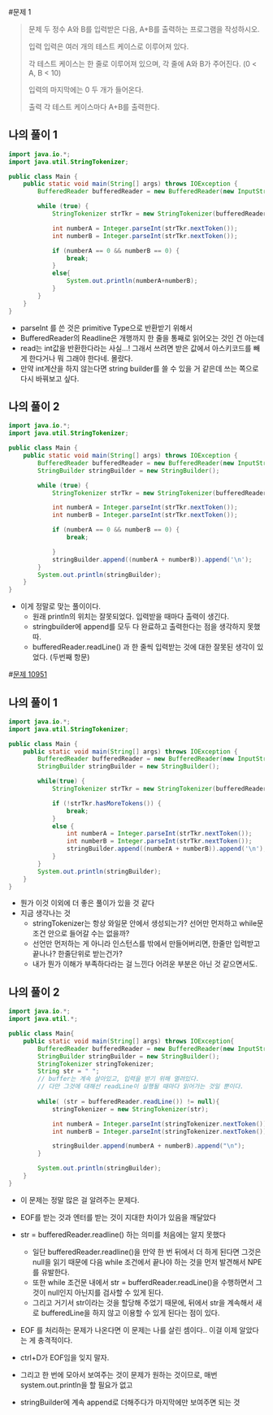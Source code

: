 #문제 1
>문제
> 두 정수 A와 B를 입력받은 다음, A+B를 출력하는 프로그램을 작성하시오.
>
>입력
>입력은 여러 개의 테스트 케이스로 이루어져 있다.
>
>각 테스트 케이스는 한 줄로 이루어져 있으며, 각 줄에 A와 B가 주어진다. (0 < A, B < 10)
>
>입력의 마지막에는 0 두 개가 들어온다.
>
>출력
>각 테스트 케이스마다 A+B를 출력한다.

## 나의 풀이 1
~~~java
import java.io.*;
import java.util.StringTokenizer;

public class Main {
    public static void main(String[] args) throws IOException {
        BufferedReader bufferedReader = new BufferedReader(new InputStreamReader(System.in));

        while (true) {
            StringTokenizer strTkr = new StringTokenizer(bufferedReader.read());

            int numberA = Integer.parseInt(strTkr.nextToken());
            int numberB = Integer.parseInt(strTkr.nextToken());

            if (numberA == 0 && numberB == 0) {
                break;
            }
            else{
                System.out.println(numberA+numberB);
            }
        }
    }
}
~~~
* parseInt 를 쓴 것은 primitive Type으로 반환받기 위해서
* BufferedReader의 Readline은 개행까지 한 줄을 통째로 읽어오는 것인 건 아는데
* read는 int값을 반환한다라는 사실...! 그래서 쓰려면 받은 값에서 아스키코드를 빼게 한다거나 뭐 그래야 한다네. 몰랐다.
* 만약 int계산을 하지 않는다면 string builder를 쓸 수 있을 거 같은데 쓰는 쪽으로 다시 바꿔보고 싶다.


## 나의 풀이 2
~~~java
import java.io.*;
import java.util.StringTokenizer;

public class Main {
    public static void main(String[] args) throws IOException {
        BufferedReader bufferedReader = new BufferedReader(new InputStreamReader(System.in));
        StringBuilder stringBuilder = new StringBuilder();

        while (true) {
            StringTokenizer strTkr = new StringTokenizer(bufferedReader.readLine());

            int numberA = Integer.parseInt(strTkr.nextToken());
            int numberB = Integer.parseInt(strTkr.nextToken());

            if (numberA == 0 && numberB == 0) {
                break;

            }
            stringBuilder.append((numberA + numberB)).append('\n');
        }
        System.out.println(stringBuilder);
    }
}
~~~
* 이게 정말로 맞는 풀이이다.
    * 원래 println의 위치는 잘못되었다. 입력받을 때마다 출력이 생긴다.
    * stringbuilder에 append를 모두 다 완료하고 출력한다는 점을 생각하지 못했따.
    * bufferedReader.readLine() 과 한 줄씩 입력받는 것에 대한 잘못된 생각이 있었다. (두번째 항문)
    

#[문제 10951](https://www.acmicpc.net/problem/10951)
## 나의 풀이 1
~~~java
import java.io.*;
import java.util.StringTokenizer;

public class Main {
    public static void main(String[] args) throws IOException {
        BufferedReader bufferedReader = new BufferedReader(new InputStreamReader(System.in));
        StringBuilder stringBuilder = new StringBuilder();

        while(true) {
            StringTokenizer strTkr = new StringTokenizer(bufferedReader.readLine());

            if (!strTkr.hasMoreTokens()) {
                break;
            }
            else {
                int numberA = Integer.parseInt(strTkr.nextToken());
                int numberB = Integer.parseInt(strTkr.nextToken());
                stringBuilder.append((numberA + numberB)).append('\n');
            }
        }
        System.out.println(stringBuilder);
    }
}
~~~
* 뭔가 이것 이외에 더 좋은 풀이가 있을 것 같다
* 지금 생각나는 것
  * stringTokenizer는 항상 와일문 안에서 생성되는가? 선어만 먼저하고 while문 조건 안으로 들어갈 수는 없을까?
  * 선언만 먼저하는 게 아니라 인스턴스를 밖에서 만들어버리면, 한줄만 입력받고 끝나나? 한줄단위로 받는건가?
  * 내가 뭔가 이해가 부족하다라는 걸 느낀다 어려운 부분은 아닌 것 같으면서도.
  
## 나의 풀이 2
~~~java
import java.io.*;
import java.util.*;

public class Main{
    public static void main(String[] args) throws IOException{
        BufferedReader bufferedReader = new BufferedReader(new InputStreamReader(System.in));
        StringBuilder stringBuilder = new StringBuilder();
        StringTokenizer stringTokenizer;
        String str = " ";
        // buffer는 계속 살아있고, 입력을 받기 위해 열려있다.
        // 다만 그것에 대해선 readLine이 실행될 때마다 읽어가는 것일 뿐이다.
      
        while( (str = bufferedReader.readLine()) != null){
            stringTokenizer = new StringTokenizer(str);

            int numberA = Integer.parseInt(stringTokenizer.nextToken());
            int numberB = Integer.parseInt(stringTokenizer.nextToken());

            stringBuilder.append(numberA + numberB).append("\n");
        }

        System.out.println(stringBuilder);
    }
}
~~~
* 이 문제는 정말 많은 걸 알려주는 문제다.
* EOF를 받는 것과 엔터를 받는 것이 지대한 차이가 있음을 깨달았다
* str = bufferedReader.readline() 하는 의미를 처음에는 알지 못했다
  * 일단 bufferedReader.readline()을 만약 한 번 뒤에서 더 하게 된다면 그것은 null을 읽기 때문에 다음 while 조건에서 끝나야 하는 것을 먼저 발견해서 NPE를 유발한다.
  * 또한 while 조건문 내에서 str = bufferdReader.readLine()을 수행하면서 그것이 null인지 아닌지를 검사할 수 있게 된다.
  * 그리고 거기서 str이라는 것을 할당해 주었기 때문에, 뒤에서 str을 계속해서 새로 bufferedLine을 하지 않고 이용할 수 있게 된다는 점이 있다.
  
* EOF 를 처리하는 문제가 나온다면 이 문제는 나를 살린 셈이다.. 이걸 이제 알았다는 게 충격적이다.
* ctrl+D가 EOF임을 잊지 말자.
* 그리고 한 번에 모아서 보여주는 것이 문제가 원하는 것이므로, 매번 system.out.println을 할 필요가 없고
* stringBuilder에 계속 append로 더해주다가 마지막에만 보여주면 되는 것
